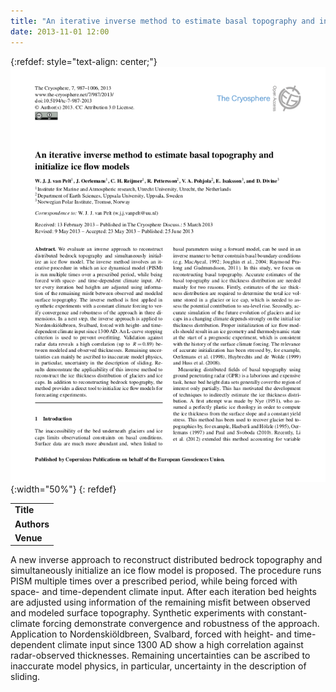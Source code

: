 ```yaml
---
title: "An iterative inverse method to estimate basal topography and initialize ice flow models"
date: 2013-11-01 12:00
---
```


{:refdef: style="text-align: center;"}
![](/img/applications/vanpeltetal2013.png){:width="50%"}
{: refdef}


||
|-
| **Title** | [An iterative inverse method to estimate basal topography and initialize ice flow models](http://www.the-cryosphere.net/7/987/2013/tc-7-987-2013.html) |
| **Authors** | W. van Pelt and others |
| **Venue** | [The Cryosphere](http://www.the-cryosphere.net) |

A new inverse approach to reconstruct distributed bedrock topography and simultaneously initialize an ice flow model is proposed. The procedure runs PISM multiple times over a prescribed period, while being forced with space- and time-dependent climate input. After each iteration bed heights are adjusted using information of the remaining misfit between observed and modeled surface topography. Synthetic experiments with constant-climate forcing demonstrate convergence and robustness of the approach. Application to Nordenskiöldbreen, Svalbard, forced with height- and time-dependent climate input since 1300 AD show a high correlation against radar-observed thicknesses. Remaining uncertainties can be ascribed to inaccurate model physics, in particular, uncertainty in the description of sliding.

